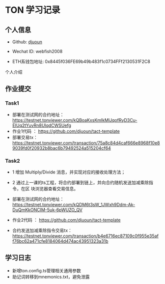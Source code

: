 
# TON 学习记录

## 个人信息

* Github: [djuoun](https://github.com/djuoun)

* Wechat ID: webfish2008

* ETH系钱包地址: 0x8445f036FE69b49b483f1c0734FFf2130531F2C8

个人介绍


## 作业提交

### Task1
* 部署在测试网的合约地址：https://testnet.tonviewer.com/kQBoaKxsKmIkMlJqofRyD3Cu-EIUq2tYuvRn8UlqdCWSUefg
* 作业1代码 ： https://github.com/djuoun/tact-template
* 部署交易tx：https://testnet.tonviewer.com/transaction/75a8c84d4caf666e8968f10e89039fd0f20932b8bac6b79492524a515204cf64

### Task2
* 1 增加 Multiply/Divide 消息，并实现对应的接收处理方法；
* 2 通过上一课的ts工程，将合约部署到链上，并向合约随机发送加减乘除指令，在区
块浏览器查看交易信息。

* 部署在测试网的合约地址：https://testnet.tonviewer.com/kQDM6t3sW_1JWxh9Ddm-Ak-DuQmKkONCIM-5uk-6pWUZO_QV
* 作业2代码 ： https://github.com/djuoun/tact-template
* 合约发送加减乘除指令交易tx：https://testnet.tonviewer.com/transaction/b4e6716ec87109c0f955e35aff76bc62a471cfe8184064d474ac43951323a31b

## 学习日志

* 新增ton.config.ts管理相关通用参数
* 助记词转移到mnemonics.txt，避免泄露
